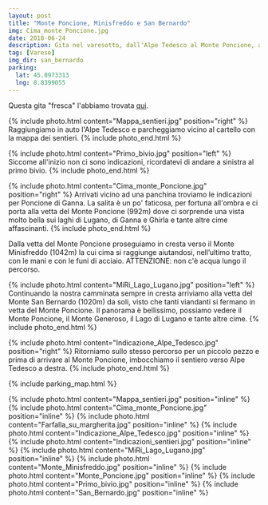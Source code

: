 ```yaml
---
layout: post
title: "Monte Poncione, Minisfreddo e San Bernardo"
img: Cima_monte_Poncione.jpg
date: 2018-06-24
description: Gita nel varesotto, dall'Alpe Tedesco al Monte Poncione, al Minisfreddo e infine al San Bernardo
tag: [Varese]
img_dir: san_bernardo
parking:
  lat: 45.8973313
  lng: 8.8399055
---
```


Questa gita "fresca" l'abbiamo trovata [qui](https://giteinlombardia.it/escursione-monte-san-bernardo/).

{% include photo.html content="Mappa_sentieri.jpg" position="right" %}
Raggiungiamo in auto l'Alpe Tedesco e parcheggiamo vicino al cartello con la mappa dei sentieri.
{% include photo_end.html %}

{% include photo.html content="Primo_bivio.jpg" position="left" %}
Siccome all'inizio non ci sono indicazioni, ricordatevi di andare a sinistra al primo bivio.
{% include photo_end.html %}

{% include photo.html content="Cima_monte_Poncione.jpg" position="right" %}
Arrivati vicino ad una panchina troviamo le indicazioni per Poncione di Ganna. La salita è un po' faticosa, per fortuna all'ombra e ci porta alla vetta del Monte Poncione (992m) dove ci sorprende una vista molto bella sui laghi di Lugano, di Ganna e Ghirla e tante altre  cime affascinanti.
{% include photo_end.html %}

Dalla vetta del Monte Poncione proseguiamo in cresta verso il Monte Minisfreddo (1042m) la cui cima si raggiunge aiutandosi, nell’ultimo tratto, con le mani e con le funi di acciaio. ATTENZIONE: non c'è acqua lungo il percorso. 

{% include photo.html content="MiRi_Lago_Lugano.jpg" position="left" %}
Continuando la nostra camminata sempre in cresta arriviamo alla vetta del Monte San Bernardo (1020m) da soli, visto che tanti viandanti si fermano in vetta del Monte Poncione. Il panorama è bellissimo, possiamo vedere il Monte Poncione, il Monte Generoso, il Lago di Lugano e tante altre cime. 
{% include photo_end.html %}

{% include photo.html content="Indicazione_Alpe_Tedesco.jpg" position="right" %}
Ritorniamo sullo stesso percorso per un piccolo pezzo e prima di arrivare al Monte Poncione, imbocchiamo il sentiero verso Alpe Tedesco a destra. 
{% include photo_end.html %}



{% include parking_map.html %}

<div>
{% include photo.html content="Mappa_sentieri.jpg" position="inline" %}
{% include photo.html content="Cima_monte_Poncione.jpg" position="inline" %}
{% include photo.html content="Farfalla_su_margherita.jpg" position="inline" %}
{% include photo.html content="Indicazione_Alpe_Tedesco.jpg" position="inline" %}
{% include photo.html content="Indicazioni_sentieri.jpg" position="inline" %}
{% include photo.html content="MiRi_Lago_Lugano.jpg" position="inline" %}
{% include photo.html content="Monte_Minisfreddo.jpg" position="inline" %}
{% include photo.html content="Monte_Poncione.jpg" position="inline" %}
{% include photo.html content="Primo_bivio.jpg" position="inline" %}
{% include photo.html content="San_Bernardo.jpg" position="inline" %}
</div>
